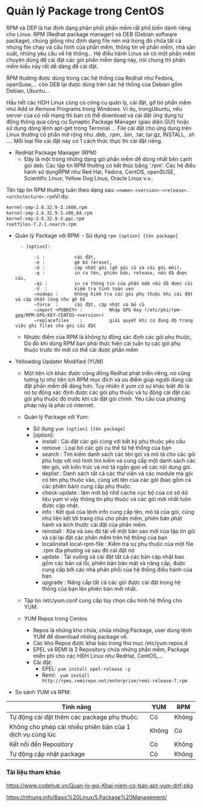 
# Quản lý Package trong CentOS

RPM và DEP là hai định dạng phân phối phần mềm rất phổ biến dành riêng cho Linux. RPM (Redhat package manager) và DEB (Debian software package), chúng giống như định dạng file nén mà trong đó chứa tất cả nhưng file chạy và cấu hình của phần mềm, thông tin về phần mềm, nhà sản xuất, những yêu cầu về hệ thống… Hệ điều hành Linux sẽ có một phần mềm chuyên dùng để cài đặt các gói phần mềm dạng này, nói chung thì phần mềm kiểu này rất dễ dàng để cài đặt.

RPM thường được dùng trong các hệ thống của Redhat như Fedora, openSuse,… còn DEB lại được dùng trên các hệ thống của Debian gồm Debian, Ubuntu…

Hầu hết các HDH Linux cũng có công cụ quản lý, cài đặt, gỡ bỏ phần mềm như Add or Remove Programs trong Windows. Ví dụ, trongUbuntu, nếu server của có nối mạng thì bạn có thể download và cài đặt ứng dụng tự động thông qua công cụ Synaptic Package Manager (giao diện GUI) hoặc sử dụng dòng lệnh apt-get trong Terminal … File cài đặt cho ứng dụng trên Linux thường có phần mở rộng như .deb, .rpm, .bin, .tar, tar.gz, INSTALL, .sh …. Mỗi loại file cài đặt này có 1 cách thức thực thi cài đặt riêng.

- RedHat Package Manager (RPM)
	- Đây là một trong những dạng gói phần mềm dễ dùng nhất bên cạnh gói deb. Các tập tin RPM thường có kết thúc bằng '.rpm'. Các hệ điều hành sử dụngRPM như Red Hat, Fedora, CentOS, openSUSE, Scientific Linux, Yellow Dog Linux, Oracle Linux v.v..

Tên tập tin RPM thường tuân theo dạng sau:
`<name>-<version>-<release>.<architecture>.rpm​`
Ví dụ:
``` sh 
kernel-smp-2.6.32.9-3.i686.rpm
kernel-smp-2.6.32.9-3.x86_64.rpm
kernel-smp-2.6.32.9-3.ppc.rpm
rootfiles-7.2-1.noarch.rpm​
``` 
	
- Quản lý Package với RPM:
		- Sử dụng `rpm [option] [tên package]`

		- [option]:
			
			 -i :           cài đặt,
			 -e :           gỡ bỏ (erase),
			 -U :           cập nhật gói (gỡ gói cũ và cài gói mới),
			 -q :           in ra tên, phiên bản, release, nếu đã được cài,
			 -qi :          in ra thông tin của phần mềm nếu đã được cài
			 -V  :          kiểm tra tính toàn vẹn
			 –nodeps :      không kiểm tra các gói phụ thuộc khi cài đặt và cập nhật cũng như gỡ bỏ
			 –force  :      cài đặt, cập nhật và bỏ cũ
			 –import <PUBKEY> :          Nhập GPG Key (/etc/pki/rpm-gpg/RPM-GPG-KEY-CENTOS-<version>)
			 –replacefiles    :          giải quyết khi có đụng độ trong việc ghi files cho gói cài đặt
	- Nhược điểm của RPM là không tự động xác định các gói phụ thuộc, Do đó khi dùng RPM bạn phải thực hiện cài tuần tự các gói phụ thuộc trước thì mới có thể cài được phần mềm

- Yellowdog Updater Modified (YUM)
	- Một tiện ích khác được cộng đồng Redhat phát triển riêng, nó cũng tương tự như tiện ích RPM mục đích và ưu điểm giúp người dùng cài đặt phần mềm dễ dàng hơn. Tuy nhiên ở yum có sự khác biệt đó là nó tự động xác định được các gói phụ thuộc và tự động cài đặt các gói phụ thuộc đó trước khi cài đặt gói chính. Yêu cầu của phương pháp này là phải có internet.
	- Quản lý Package với Yum:
		- Sử dụng `yum [option] [tên package]`
		- [option]:
			- install : Cài đặt các gói cùng với bất kỳ phụ thuộc yêu cầu
    		- remove : Loại bỏ các gói cụ thể từ hệ thống của bạn
    		- search : Tìm kiếm danh sách các tên gói và mô tả cho các gói phù hợp với mô hình tìm kiếm và cung cấp một danh sách các tên gói, với kiến trúc và mô tả ngắn gọn về các nội dung gói.
    		- deplist : Danh sách tất cả các thư viện và các module mà gói có tên phụ thuộc vào, cùng với tên của các gói (bao gồm cả các phiên bản) cung cấp phụ thuộc.
    		- check-update : làm mới bộ nhớ cache cục bộ của cơ sở dữ liệu yum vì vậy thông tin phụ thuộc và các gói mới nhất luôn được cập nhật.
    		- info : Kết quả của lệnh info cung cấp tên, mô tả của gói, cũng như liên kết tới trang chủ cho phần mềm, phiên bản phát hành và kích thước cài đặt của phần mềm.
    		- reinstall : Xóa và sau đó tải về một bản sao mới của tập tin gói và cài lại đặt các phần mềm trên hệ thống của bạn
    		- localinstall local-rpm-file : Kiểm tra sự phụ thuộc của một file .rpm địa phương và sau đó cài đặt nó
    		- update : Tải xuống và cài đặt tất cả các bản cập nhật bao gồm các bản vá lỗi, phiên bản bảo mật và nâng cấp, được cung cấp bởi các nhà phân phối của hệ thống điều hành của bạn.
    		- upgrade : Nâng cấp tất cả các gói được cài đặt trong hệ thống của bạn lên phiên bản mới nhất.

    - Tập tin /etc/yum.conf cung cấp tùy chọn cấu hình hệ thống cho YUM.
    - YUM Repos trong Centos
    	- Repos là những kho chứa, chứa những Package, user dùng lệnh YUM để download những package về.
    	- Các kho Repos được khai báo trong thư mục /etc/yum.repos.d
    	- EPEL và REMI là 2 Repository chứa những phần mềm, Package miễn phí cho các HĐH Linux như RedHat, CentOS,...
		- Cài đặt:
			- EPEL:
				`yum install epel-release -y`
			- Remi:
				` yum install http://rpms.remirepo.net/enterprise/remi-release-7.rpm`



- So sánh YUM và RPM:

|Tính năng|YUM|RPM|
|-|-|-|
|Tự động cài đặt thêm các package phụ thuộc.|Có|Không|
|Không cho phép cài nhiều phiên bản của 1 dịch vụ cùng lúc|Không |Có|
|Kết nối đến Repository|Có|Không|
|Tự động cập nhật package|Có |Không|


### Tài liệu tham khảo

https://www.codehub.vn/Quan-ly-goi-Khai-niem-co-ban-apt-yum-dnf-pkg

https://nthung.info/Basic%20Linux/5.Package%20Management/



